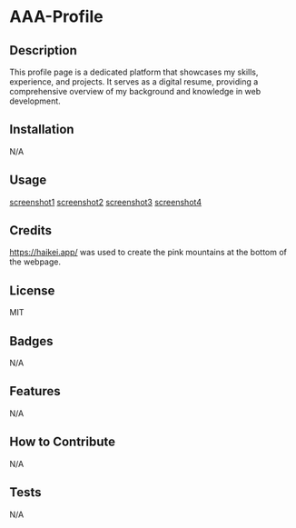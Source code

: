 # AAA-Profile

## Description

This profile page is a dedicated platform that showcases my skills, experience, and projects. It serves as a digital resume, providing a comprehensive overview of my background and knowledge in web development.

## Installation

N/A

## Usage

[screenshot1](assets/css/images/ProfileScreenshot1.png)
[screenshot2](assets/css/images/ProfileScreenshot2.png)
[screenshot3](assets/css/images/ProfileScreenshot3.png)
[screenshot4](assets/css/images/ProfileScreenshot4.png)

## Credits

https://haikei.app/ was used to create the pink mountains at the bottom of the webpage.

## License

MIT


## Badges

N/A

## Features

N/A

## How to Contribute

N/A

## Tests

N/A